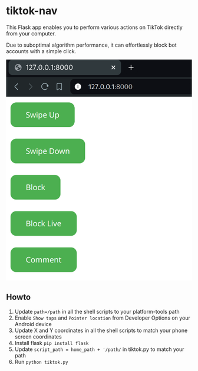# tiktok-nav

This Flask app enables you to perform various actions on TikTok directly from your computer. 

Due to suboptimal algorithm performance, it can effortlessly block bot accounts with a simple click.

![nav](https://github.com/NQevxvEtg/tiktok-nav/blob/main/app.png)

## Howto 
1. Update `path=/path` in all the shell scripts to your platform-tools path
2. Enable `Show taps` and `Pointer location` from Developer Options on your Android device
3. Update X and Y coordinates in all the shell scripts to match your phone screen coordinates
4. Install flask `pip install flask`
5. Update `script_path = home_path + '/path/` in tiktok.py to match your path
6. Run `python tiktok.py`
